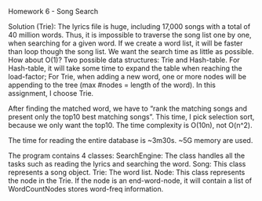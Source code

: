 Homework 6 - Song Search

Solution (Trie):
The lyrics file is huge, including 17,000 songs with a total of 40 million words. Thus, it is impossible to traverse the song list one by one, when searching for a given word. If we create a word list, it will be faster than loop though the song list.
We want the search time as little as possible. How about O(1)? Two possible data structures: Trie and Hash-table. 
For Hash-table, it will take some time to expand the table when reaching the load-factor; For Trie, when adding a new word, one or more nodes will be appending to the tree (max #nodes = length of the word).
In this assignment, I choose Trie.

After finding the matched word, we have to “rank the matching songs and present only the top10 best matching songs”. This time, I pick selection sort, because we only want the top10. The time complexity is O(10n), not O(n^2).

The time for reading the entire database is ~3m30s. ~5G memory are used.

The program contains 4 classes:
SearchEngine: The class handles all the tasks such as reading the lyrics and searching the word.
Song: This class represents a song object.
Trie: The word list.
Node: This class represents the node in the Trie. If the node is an end-word-node, it will contain a list of WordCountNodes stores word-freq information.

